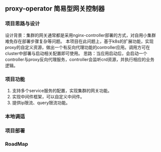 ## proxy-operator 简易型网关控制器

### 项目思路与设计
设计背景：集群的网关通常都是采用nginx-controller部署的方式，对自用小集群难免存在部署步骤复杂等问题。
本项目在此问题上，基于k8s的扩展功能，实现proxy的自定义资源，做出一个有反向代理功能的controller应用。调用方可在cluster中部署与启动相关配置即可使用。
思路：当应用启动后，会启动一个controller与proxy反向代理服务，controller会监听crd资源，并执行相应的业务逻辑。

### 项目功能
1. 支持多个service服务的配置，实现集群的网关功能。
2. 实现中间件框架，可以自定义中间件。
3. 提供ip限流、query限流功能。
### 本地调适


### 项目部署


### RoadMap